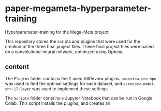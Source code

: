 # paper-megameta-hyperparameter-training
Hyperparameter-training for the Mega-Meta project

This repository stores the scripts and plugins that were used for the creation
of the three final project files. These final project files were based on a
convolutional neural network, optimized using Optuna.

## content
The `Plugins` folder contains the 2 used ASReview plugins. `asreview-cnn-hpo`
was used to find the optimal settings for each dataset, and
`asreview-model-cnn-17-layer` was used to implement these settings.

The `Scripts` folder contains a Jupyter Notebook that can be run in Google Colab. This script installs the plugins, and creates an 